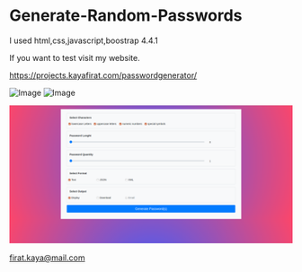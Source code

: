 # Generate-Random-Passwords
I used  html,css,javascript,boostrap 4.4.1

If you want to test visit my website. 

https://projects.kayafirat.com/passwordgenerator/

![Image](https://github.com/firatkaya1/Generate-Random-Passwords/blob/master/mobilescreen1.jpeg)
![Image](https://github.com/firatkaya1/Generate-Random-Passwords/blob/master/mobilescreen2.jpeg)

![Image](https://github.com/firatkaya1/Create-Random-Passwords/blob/master/screenshoot.png)


firat.kaya@mail.com
